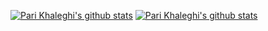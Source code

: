 [![Pari Khaleghi's github stats](https://github-readme-stats.vercel.app/api?username=PariKhaleghi&theme=onedark)](https://github.com/anuraghazra/github-readme-stats)
[![Pari Khaleghi's github stats](https://github-readme-stats.vercel.app/api/top-langs?username=PariKhaleghi&theme=onedark)](https://github.com/anuraghazra/github-readme-stats)

<!--
**PariKhaleghi/PariKhaleghi** is a ✨ _special_ ✨ repository because its `README.md` (this file) appears on your GitHub profile.

Here are some ideas to get you started:

- 🔭 I’m currently working on ...
- 🌱 I’m currently learning ...
- 👯 I’m looking to collaborate on ...
- 🤔 I’m looking for help with ...
- 💬 Ask me about ...
- 📫 How to reach me: ...
- 😄 Pronouns: ...
- ⚡ Fun fact: ...
-->
